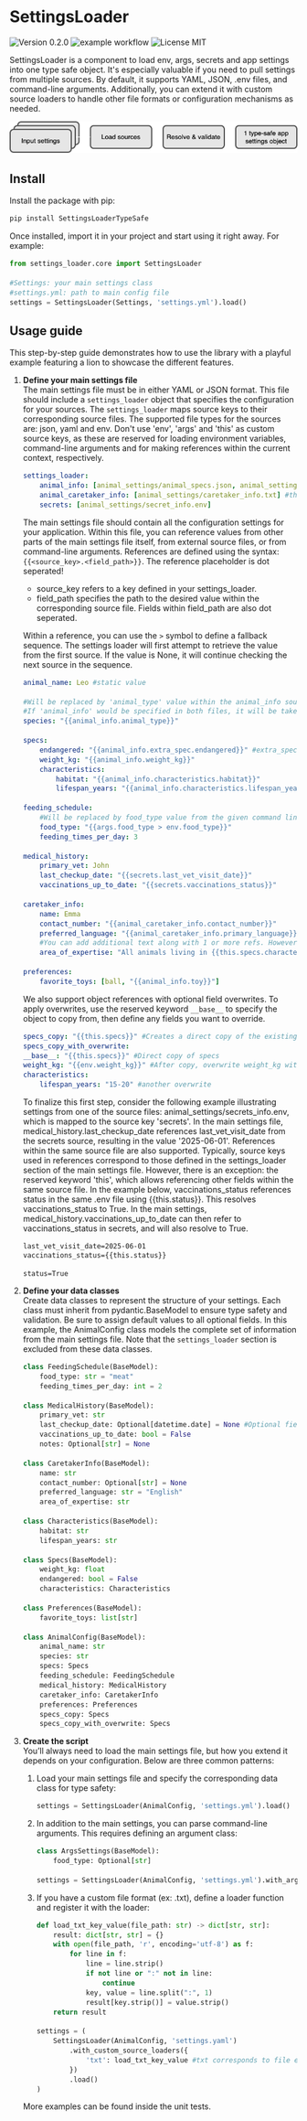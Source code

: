 # SettingsLoader
![Version 0.2.0](https://img.shields.io/badge/version-0.2.0-brightgreen) ![example workflow](https://github.com/aqzi/SettingsLoader/actions/workflows/python-tests.yml/badge.svg) ![License MIT](https://img.shields.io/badge/license-MIT-green])

SettingsLoader is a component to load env, args, secrets and app settings into one type safe object. It's especially valuable if you need to pull settings from multiple sources. By default, it supports YAML, JSON, .env files, and command-line arguments. Additionally, you can extend it with custom source loaders to handle other file formats or configuration mechanisms as needed.

![code2flow logo](https://raw.githubusercontent.com/aqzi/SettingsLoader/master/assets/flow.png)

## Install
Install the package with pip:
```sh
pip install SettingsLoaderTypeSafe
```

Once installed, import it in your project and start using it right away. For example:
```python
from settings_loader.core import SettingsLoader

#Settings: your main settings class
#settings.yml: path to main config file
settings = SettingsLoader(Settings, 'settings.yml').load()
```


## Usage guide
This step-by-step guide demonstrates how to use the library with a playful example featuring a lion to showcase the different features.

1. <b>Define your main settings file</b><br/>
The main settings file must be in either YAML or JSON format. This file should include a `settings_loader` object that specifies the configuration for your sources. The `settings_loader` maps source keys to their corresponding source files. The supported file types for the sources are: json, yaml and env. Don't use 'env', 'args' and 'this' as custom source keys, as these are reserved for loading environment variables, command-line arguments and for making references within the current context, respectively.

    ```yml
    settings_loader:
        animal_info: [animal_settings/animal_specs.json, animal_settings/animal_specs_part2.yml]
        animal_caretaker_info: [animal_settings/caretaker_info.txt] #this requires custom loader as .txt is not supported by default
        secrets: [animal_settings/secret_info.env]
    ```

    The main settings file should contain all the configuration settings for your application. Within this file, you can reference values from other parts of the main settings file itself, from external source files, or from command-line arguments.
    References are defined using the syntax: `{{<source_key>.<field_path>}}`. The reference placeholder is dot seperated!
    - source_key refers to a key defined in your settings_loader.
    - field_path specifies the path to the desired value within the corresponding source file. Fields within field_path are also dot seperated.
    
    Within a reference, you can use the `>` symbol to define a fallback sequence. The settings loader will first attempt to retrieve the value from the first source. If the value is None, it will continue checking the next source in the sequence.

    ```yml
    animal_name: Leo #static value

    #Will be replaced by 'animal_type' value within the animal_info source. The 'animal_info' key is binded to both settings/animal_specs.json and settings/animal_specs_part2.yml
    #If 'animal_info' would be specified in both files, it will be taken from the last source in the list. In this case it would come from animal_specs_part2.yml
    species: "{{animal_info.animal_type}}"

    specs:
        endangered: "{{animal_info.extra_spec.endangered}}" #extra_spec.endangered is a path to a nested field within animal_info source
        weight_kg: "{{animal_info.weight_kg}}"
        characteristics:
            habitat: "{{animal_info.characteristics.habitat}}"
            lifespan_years: "{{animal_info.characteristics.lifespan_years}}"

    feeding_schedule:
        #Will be replaced by food_type value from the given command line arguments. If it's none it will be taken from the environment.
        food_type: "{{args.food_type > env.food_type}}"
        feeding_times_per_day: 3

    medical_history:
        primary_vet: John
        last_checkup_date: "{{secrets.last_vet_visit_date}}"
        vaccinations_up_to_date: "{{secrets.vaccinations_status}}"

    caretaker_info:
        name: Emma
        contact_number: "{{animal_caretaker_info.contact_number}}"
        preferred_language: "{{animal_caretaker_info.primary_language}}"
        #You can add additional text along with 1 or more refs. However this only works for strings!
        area_of_expertise: "All animals living in {{this.specs.characteristics.habitat}}"

    preferences:
        favorite_toys: [ball, "{{animal_info.toy}}"]
    ```

    We also support object references with optional field overwrites. To apply overwrites, use the reserved keyword `__base__` to specify the object to copy from, then define any fields you want to override.

    ```yml
    specs_copy: "{{this.specs}}" #Creates a direct copy of the existing 'specs' object (from main settings) without any modifications.
    specs_copy_with_overwrite:
    __base__: "{{this.specs}}" #Direct copy of specs
    weight_kg: "{{env.weight_kg}}" #After copy, overwrite weight_kg with value from the environment
    characteristics:
        lifespan_years: "15-20" #another overwrite
    ```

    To finalize this first step, consider the following example illustrating settings from one of the source files: animal_settings/secrets_info.env, which is mapped to the source key 'secrets'. In the main settings file, medical_history.last_checkup_date references last_vet_visit_date from the secrets source, resulting in the value '2025-06-01'. References within the same source file are also supported. Typically, source keys used in references correspond to those defined in the settings_loader section of the main settings file. However, there is an exception: the reserved keyword 'this', which allows referencing other fields within the same source file. In the example below, vaccinations_status references status in the same .env file using {{this.status}}. This resolves vaccinations_status to True. In the main settings, medical_history.vaccinations_up_to_date can then refer to vaccinations_status in secrets, and will also resolve to True.
    ```env
    last_vet_visit_date=2025-06-01
    vaccinations_status={{this.status}}

    status=True
    ```

2. <b>Define your data classes</b><br/>
Create data classes to represent the structure of your settings. Each class must inherit from pydantic.BaseModel to ensure type safety and validation. Be sure to assign default values to all optional fields. In this example, the AnimalConfig class models the complete set of information from the main settings file. Note that the `settings_loader` section is excluded from these data classes.

    ```python
    class FeedingSchedule(BaseModel):
        food_type: str = "meat"
        feeding_times_per_day: int = 2

    class MedicalHistory(BaseModel):
        primary_vet: str
        last_checkup_date: Optional[datetime.date] = None #Optional field must have a default value!
        vaccinations_up_to_date: bool = False
        notes: Optional[str] = None

    class CaretakerInfo(BaseModel):
        name: str
        contact_number: Optional[str] = None
        preferred_language: str = "English"
        area_of_expertise: str

    class Characteristics(BaseModel):
        habitat: str
        lifespan_years: str

    class Specs(BaseModel):
        weight_kg: float
        endangered: bool = False
        characteristics: Characteristics

    class Preferences(BaseModel):
        favorite_toys: list[str]

    class AnimalConfig(BaseModel):
        animal_name: str
        species: str
        specs: Specs
        feeding_schedule: FeedingSchedule
        medical_history: MedicalHistory
        caretaker_info: CaretakerInfo
        preferences: Preferences
        specs_copy: Specs
        specs_copy_with_overwrite: Specs
    ```

3. <b>Create the script</b><br/>
You’ll always need to load the main settings file, but how you extend it depends on your configuration. Below are three common patterns:
    1. Load your main settings file and specify the corresponding data class for type safety:
        ```python
        settings = SettingsLoader(AnimalConfig, 'settings.yml').load()
        ```
    2. In addition to the main settings, you can parse command-line arguments. This requires defining an argument class:
        ```python
        class ArgsSettings(BaseModel):
            food_type: Optional[str]

        settings = SettingsLoader(AnimalConfig, 'settings.yml').with_args(ArgsSettings).load()
        ```
    3. If you have a custom file format (ex: .txt), define a loader function and register it with the loader:
        ```python
        def load_txt_key_value(file_path: str) -> dict[str, str]:
            result: dict[str, str] = {}
            with open(file_path, 'r', encoding='utf-8') as f:
                for line in f:
                    line = line.strip()
                    if not line or ":" not in line:
                        continue
                    key, value = line.split(":", 1)
                    result[key.strip()] = value.strip()
            return result

        settings = (
            SettingsLoader(AnimalConfig, 'settings.yaml')
                .with_custom_source_loaders({
                    'txt': load_txt_key_value #txt corresponds to file extension name
                })
                .load()
        )
        ```
    More examples can be found inside the unit tests.